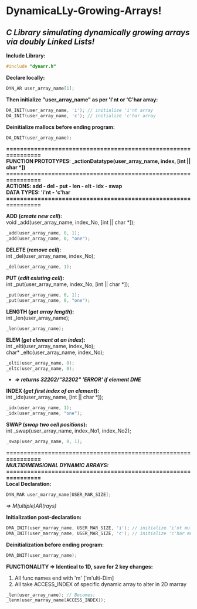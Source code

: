 # DynamicaLLy-Growing-Arrays!
_C Library simulating dynamically growing arrays via doubly Linked Lists!_
-----------------------------------------------------------

**Include Library:**
```c
#include "dynarr.h"
```
**Declare locally:**
```c
DYN_AR user_array_name[1];
```
**Then initialize "user_array_name" as per 'I'nt or 'C'har array:**
```c
DA_INIT(user_array_name, 'i'); // initialize 'i'nt array
DA_INIT(user_array_name, 'c'); // initialize 'c'har array
```
 
**Deinitialize mallocs before ending program:**
```c
DA_DNIT(user_array_name);
```

**===============================================================**<br/>
**FUNCTION PROTOTYPES: _actionDatatype(user_array_name, index, [int || char \*])**<br/>
**===============================================================**<br/>
**ACTIONS: add - del - put - len - elt - idx - swap**<br/>
**DATA TYPES: 'i'nt - 'c'har**<br/>
**===============================================================**<br/>

**ADD (*create new cell*):**</br>
void _add(user_array_name, index_No, [int || char *]);
```c
_add(user_array_name, 0, 1);
_add(user_array_name, 0, "one");
```

**DELETE (*remove cell*):**</br>
int _del(user_array_name, index_No);
```c
_del(user_array_name, 1);
```

**PUT (*edit existing cell*):**</br>
int _put(user_array_name, index_No, [int || char *]);
```c
_put(user_array_name, 0, 1);
_put(user_array_name, 0, "one");
```

**LENGTH (*get array length*):**</br>
int _len(user_array_name);
```c
_len(user_array_name);
```

**ELEM (*get element at an index*):**</br>
int _elti(user_array_name, index_No);</br>
char* _eltc(user_array_name, index_No);
```c
_elti(user_array_name, 0);
_eltc(user_array_name, 0);
```
* **_=> returns 32202/"32202" 'ERROR' if element DNE_** 

**INDEX (*get first index of an element*):**</br>
int _idx(user_array_name, [int || char *]);
```c
_idx(user_array_name, 1);
_idx(user_array_name, "one");
```

**SWAP (*swap two cell positions*):**</br>
int _swap(user_array_name, index_No1, index_No2);
```c
_swap(user_array_name, 0, 1);
```

**===============================================================**<br/>
_**MULTIDIMENSIONAL DYNAMIC ARRAYS:**_
**===============================================================**<br/>
**Local Declaration:**<br/>
```c
DYN_MAR user_marray_name[USER_MAR_SIZE];
```
_=> M(ultiple)AR(rays)_

**Initialization post-declaration:**
```c
DMA_INIT(user_marray_name, USER_MAR_SIZE, 'i'); // initialize 'i'nt multi-dimensional array
DMA_INIT(user_marray_name, USER_MAR_SIZE, 'c'); // initialize 'c'har multi-dimensional array
```
 
 
**Deinitialization before ending program:**
```c
DMA_DNIT(user_marray_name);
```
 
 **FUNCTIONALITY => Identical to 1D, save for 2 key changes:**
1) All func names end with 'm' ['m'ulti-Dim]
2) All take ACCESS_INDEX of specific dynamic array to alter in 2D marray
```c
_len(user_array_name); // Becomes:
_lenm(user_marray_name[ACCESS_INDEX]);
```
